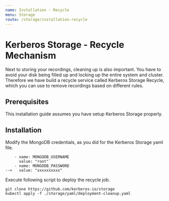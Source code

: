 ```yaml
---
name: Installation - Recycle
menu: Storage
route: /storage/installation-recycle
---
```


# Kerberos Storage - Recycle Mechanism

Next to storing your recordings, cleaning up is also important. You have to avoid your disk being filled up and locking up the entire system and cluster. Therefore we have build a recycle service called Kerberos Storage Recycle, which you can use to remove recordings based on different rules.

## Prerequisites

This installation guide assumes you have setup Kerberos Storage properly.

## Installation

Modify the MongoDB credentials, as you did for the Kerberos Storage yaml file.

        - name: MONGODB_USERNAME
          value: "root"
        - name: MONGODB_PASSWORD
    -->   value: "xxxxxxxxxx"

Execute following script to deploy the recycle job.

    git clone https://github.com/kerberos-io/storage
    kubectl apply -f ./storage/yaml/deployment-cleanup.yaml
